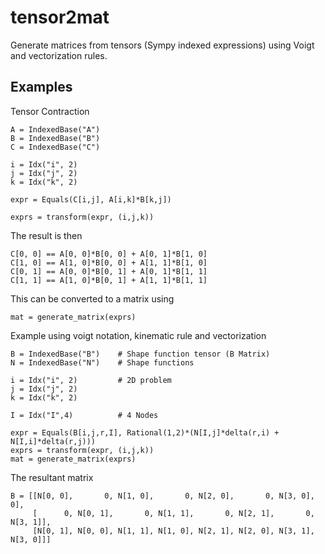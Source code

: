 # tensor2mat
Generate matrices from tensors (Sympy indexed expressions) using Voigt and vectorization rules. 

Examples
--------
Tensor Contraction

    A = IndexedBase("A")
    B = IndexedBase("B")
    C = IndexedBase("C")
    
    i = Idx("i", 2)
    j = Idx("j", 2)
    k = Idx("k", 2)

    expr = Equals(C[i,j], A[i,k]*B[k,j])
    
    exprs = transform(expr, (i,j,k))

The result is then

    C[0, 0] == A[0, 0]*B[0, 0] + A[0, 1]*B[1, 0]
	C[1, 0] == A[1, 0]*B[0, 0] + A[1, 1]*B[1, 0]
	C[0, 1] == A[0, 0]*B[0, 1] + A[0, 1]*B[1, 1]
	C[1, 1] == A[1, 0]*B[0, 1] + A[1, 1]*B[1, 1]

This can be converted to a matrix using

	mat = generate_matrix(exprs)


Example using voigt notation, kinematic rule and vectorization
	
	B = IndexedBase("B")	# Shape function tensor (B Matrix)
	N = IndexedBase("N")	# Shape functions

	i = Idx("i", 2)			# 2D problem
    j = Idx("j", 2)
    k = Idx("k", 2)

	I = Idx("I",4)			# 4 Nodes

	expr = Equals(B[i,j,r,I], Rational(1,2)*(N[I,j]*delta(r,i) + N[I,i]*delta(r,j)))
	exprs = transform(expr, (i,j,k))
	mat = generate_matrix(exprs)

The resultant matrix 

	B = [[N[0, 0],       0, N[1, 0],       0, N[2, 0],       0, N[3, 0],       0],
         [      0, N[0, 1],       0, N[1, 1],       0, N[2, 1],       0, N[3, 1]],
         [N[0, 1], N[0, 0], N[1, 1], N[1, 0], N[2, 1], N[2, 0], N[3, 1], N[3, 0]]]
